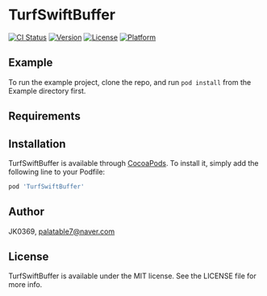 # TurfSwiftBuffer

[![CI Status](https://img.shields.io/travis/JK0369/TurfSwiftBuffer.svg?style=flat)](https://travis-ci.org/JK0369/TurfSwiftBuffer)
[![Version](https://img.shields.io/cocoapods/v/TurfSwiftBuffer.svg?style=flat)](https://cocoapods.org/pods/TurfSwiftBuffer)
[![License](https://img.shields.io/cocoapods/l/TurfSwiftBuffer.svg?style=flat)](https://cocoapods.org/pods/TurfSwiftBuffer)
[![Platform](https://img.shields.io/cocoapods/p/TurfSwiftBuffer.svg?style=flat)](https://cocoapods.org/pods/TurfSwiftBuffer)

## Example

To run the example project, clone the repo, and run `pod install` from the Example directory first.

## Requirements

## Installation

TurfSwiftBuffer is available through [CocoaPods](https://cocoapods.org). To install
it, simply add the following line to your Podfile:

```ruby
pod 'TurfSwiftBuffer'
```

## Author

JK0369, palatable7@naver.com

## License

TurfSwiftBuffer is available under the MIT license. See the LICENSE file for more info.
